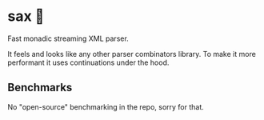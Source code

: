 # sax 🎷
Fast monadic streaming XML parser.

It feels and looks like any other parser combinators library.
To make it more performant it uses continuations under the hood.

Benchmarks
----------

No "open-source" benchmarking in the repo, sorry for that.
